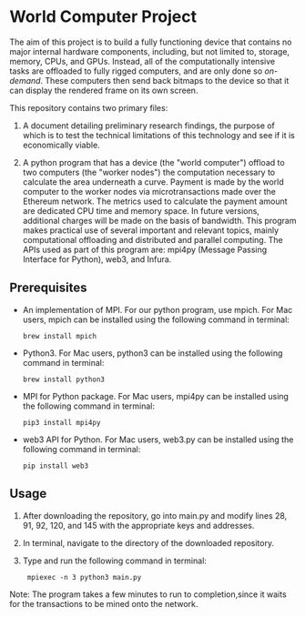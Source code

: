 # World Computer Project

The aim of this project is to build a fully functioning device that contains no major internal hardware components, including, but not limited to, storage, memory, CPUs, and GPUs. Instead, all of the computationally intensive tasks are offloaded to fully rigged computers, and are only done so *on-demand*. These computers then send back bitmaps to the device so that it can display the rendered frame on its own screen.

This repository contains two primary files:

1. A document detailing preliminary research findings, the purpose of which is to test the technical limitations of this technology and see if it is economically viable.

2. A python program that has a device (the "world computer") offload to two computers (the "worker nodes") the computation necessary to calculate the area underneath a curve. Payment is made by the world computer to the worker nodes via microtransactions made over the Ethereum network. The metrics used to calculate the payment amount are dedicated CPU time and memory space. In future versions, additional charges will be made on the basis of bandwidth. This program makes practical use of several important and relevant topics, mainly computational offloading and distributed and parallel computing. The APIs used as part of this program are: mpi4py (Message Passing Interface for Python), web3, and Infura.

## Prerequisites

* An implementation of MPI. For our python program, use mpich. For Mac users, mpich can be installed using the following command in terminal:

      brew install mpich

* Python3. For Mac users, python3 can be installed using the following command in terminal:

      brew install python3

* MPI for Python package. For Mac users, mpi4py can be installed using the following command in terminal:

      pip3 install mpi4py
      
* web3 API for Python. For Mac users, web3.py can be installed using the following command in terminal:

      pip install web3

## Usage

1. After downloading the repository, go into main.py and modify lines 28, 91, 92, 120, and 145 with the appropriate keys and addresses.

2. In terminal, navigate to the directory of the downloaded repository.

3. Type and run the following command in terminal:

        mpiexec -n 3 python3 main.py
        
 Note: The program takes a few minutes to run to completion,since it waits for the transactions to be mined onto the network.
